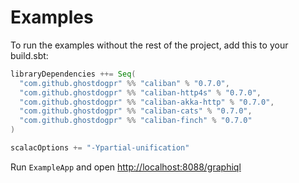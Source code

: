 # Examples

To run the examples without the rest of the project, add this to your build.sbt:

```scala
libraryDependencies ++= Seq(
  "com.github.ghostdogpr" %% "caliban" % "0.7.0",
  "com.github.ghostdogpr" %% "caliban-http4s" % "0.7.0",
  "com.github.ghostdogpr" %% "caliban-akka-http" % "0.7.0",
  "com.github.ghostdogpr" %% "caliban-cats" % "0.7.0",
  "com.github.ghostdogpr" %% "caliban-finch" % "0.7.0"
)

scalacOptions += "-Ypartial-unification"
```

Run `ExampleApp` and open [http://localhost:8088/graphiql](http://localhost:8088/graphiql)
